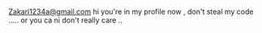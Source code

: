 

Zakari1234a@gmail.com
hi you're in my profile now , don't steal my code  .....
or you ca ni don't really care ..
